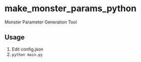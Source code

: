 # make_monster_params_python

Monster Parameter Generation Tool

## Usage

1. Edit config.json
2. `python main.py`
